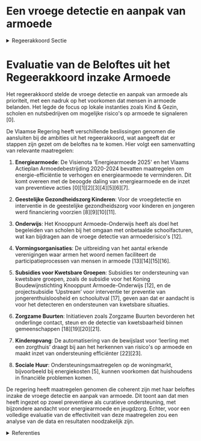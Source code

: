# Een vroege detectie en aanpak van armoede

<details>
        <summary>Regeerakkoord Sectie </summary>
        <p>2.2.1 Een vroege detectie en aanpak van armoede Om zoveel als mogelijk te voorkomen dat mensen in armoede belanden focussen we op een vroege detectie van mogelijke armoede risico’s. Dit is o.m. mogelijk via de lokale teams van Kind & Gezin, in de kinder-opvang, door signalen te erkennen op school, onder meer via onbetaalde schoolfacturen. Dit kan ook via een betalings achterstand bij nutsfacturen die kan worden gedetecteerd door de intercommunales en gesignaleerd aan de lokale besturen, aansluitend bij de werking van de lokale adviescommissies inzake energie, water en huisvesting. Deze vroege detectie van armoede moet een aanklampend beleid mogelijk maken. </p>
        </details> 

# Evaluatie van de Beloftes uit het Regeerakkoord inzake Armoede

Het regeerakkoord stelde de vroege detectie en aanpak van armoede als prioriteit, met een nadruk op het voorkomen dat mensen in armoede belanden. Het legde de focus op lokale instanties zoals Kind & Gezin, scholen en nutsbedrijven om mogelijke risico's op armoede te signaleren \[0\].

De Vlaamse Regering heeft verschillende beslissingen genomen die aansluiten bij de ambities uit het regeerakkoord, wat aangeeft dat er stappen zijn gezet om de beloftes na te komen. Hier volgt een samenvatting van relevante maatregelen:

1. **Energiearmoede**: De Visienota 'Energiearmoede 2025' en het Vlaams Actieplan Armoedebestrijding 2020-2024 bevatten maatregelen om energie-efficiëntie te verhogen en energiearmoede te verminderen. Dit komt overeen met de beoogde daling van energiearmoede en de inzet van preventieve acties \[0\]\[1\]\[2\]\[3\]\[4\]\[5\]\[6\]\[7\].

2. **Geestelijke Gezondheidszorg Kinderen**: Voor de vroegdetectie en interventie in de geestelijke gezondheidszorg voor kinderen en jongeren werd financiering voorzien \[8\]\[9\]\[10\]\[11\].

3. **Onderwijs**: Het Knooppunt Armoede-Onderwijs heeft als doel het begeleiden van scholen bij het omgaan met onbetaalde schoolfacturen, wat kan bijdragen aan de vroege detectie van armoederisico's \[12\].

4. **Vormingsorganisaties**: De uitbreiding van het aantal erkende verenigingen waar armen het woord nemen faciliteert de participatieprocessen van mensen in armoede \[13\]\[14\]\[15\]\[16\].

5. **Subsidies voor Kwetsbare Groepen**: Subsidies ter ondersteuning van kwetsbare groepen, zoals de subsidie voor het Koning Boudewijnstichting Knooppunt Armoede-Onderwijs \[12\], en de projectsubsidie ‘Upstream’ voor interventie ter preventie van jongerenthuisloosheid en schooluitval \[17\], geven aan dat er aandacht is voor het detecteren en ondersteunen van kwetsbare situaties.

6. **Zorgzame Buurten**: Initiatieven zoals Zorgzame Buurten bevorderen het onderlinge contact, steun en de detectie van kwetsbaarheid binnen gemeenschappen \[18\]\[19\]\[20\]\[21\].

7. **Kinderopvang**: De automatisering van de bewijslast voor ‘leerling met een zorgthuis’ draagt bij aan het herkennen van risico's op armoede en maakt inzet van ondersteuning efficiënter \[22\]\[23\].

8. **Sociale Huur**: Ondersteuningsmaatregelen op de woningmarkt, bijvoorbeeld bij energiekosten \[5\], kunnen voorkomen dat huishoudens in financiële problemen komen.

De regering heeft maatregelen genomen die coherent zijn met haar beloftes inzake de vroege detectie en aanpak van armoede. Dit toont aan dat men heeft ingezet op zowel preventieve als curatieve ondersteuning, met bijzondere aandacht voor energiearmoede en jeugdzorg. Echter, voor een volledige evaluatie van de effectiviteit van deze maatregelen zou een analyse van de data en resultaten noodzakelijk zijn.

<details>
        <summary> Referenties</summary>
        
**[\[0\]](https://beslissingenvlaamseregering.vlaanderen.be/?search=Visienota%20%27Energiearmoede%202025%27&dateOption=select&startDate=2021-12-10T09%3A00%3A00Z&endDate=2021-12-10T09%3A00%3A00Z)** : **(2021-12-10)** Visienota 'Energiearmoede 2025' 

**[\[1\]]** : **(2020-03-20)**  

**[\[2\]](https://beslissingenvlaamseregering.vlaanderen.be/?search=Vlaams%20Actieplan%20Armoedebestrijding%202020-2024&dateOption=select&startDate=2020-09-25T08%3A00%3A00Z&endDate=2020-09-25T08%3A00%3A00Z)** : **(2020-09-25)** Vlaams Actieplan Armoedebestrijding 2020-2024 

**[\[3\]](https://beslissingenvlaamseregering.vlaanderen.be/?search=Aanpak%20besteding%20middelen%20voor%20verderzetting%20onderbouwde%20aanpak%20energiebesparing%20gebouwenpark%20sector%20Welzijn%2C%20Volksgezondheid%20en%20Gezin&dateOption=select&startDate=2023-11-23T16%3A00%3A00Z&endDate=2023-11-23T16%3A00%3A00Z)** : **(2023-11-23)** Aanpak besteding middelen voor verderzetting onderbouwde aanpak energiebesparing gebouwenpark sector Welzijn, Volksgezondheid en Gezin 

**[\[4\]](https://beslissingenvlaamseregering.vlaanderen.be/?search=Aanpak%20besteding%20middelen%20Vlaams%20Klimaatfonds%202022%20voor%20uitfasering%20stookolieketels%20en%20energiebesparing%20in%20het%20gesubsidieerd%20onderwijs%20en%20het%20gemeenschapsonderwijs&dateOption=select&startDate=2022-11-18T09%3A00%3A00Z&endDate=2022-11-18T09%3A00%3A00Z)** : **(2022-11-18)** Aanpak besteding middelen Vlaams Klimaatfonds 2022 voor uitfasering stookolieketels en energiebesparing in het gesubsidieerd onderwijs en het gemeenschapsonderwijs 

**[\[5\]](https://beslissingenvlaamseregering.vlaanderen.be/?search=Maatregelen%20ondersteuning%20Vlaamse%20woningmarkt%20tijdens%20energiecrisis&dateOption=select&startDate=2022-10-07T08%3A00%3A00Z&endDate=2022-10-07T08%3A00%3A00Z)** : **(2022-10-07)** Maatregelen ondersteuning Vlaamse woningmarkt tijdens energiecrisis 

**[\[6\]](https://beslissingenvlaamseregering.vlaanderen.be/?search=Aanpak%20besteding%20middelen%20Vlaams%20Klimaatfonds%20voor%20energiebesparing%20gebouwenpark%20gesubsidieerd%20onderwijs%20en%20uitfasering%20van%20stookolieketels&dateOption=select&startDate=2022-03-18T09%3A00%3A00Z&endDate=2022-03-18T09%3A00%3A00Z)** : **(2022-03-18)** Aanpak besteding middelen Vlaams Klimaatfonds voor energiebesparing gebouwenpark gesubsidieerd onderwijs en uitfasering van stookolieketels 

**[\[7\]](https://beslissingenvlaamseregering.vlaanderen.be/?search=Besteding%20middelen%20Vlaams%20Klimaatfonds%20%28VKF%29%20voor%20verderzetting%20onderbouwde%20aanpak%20energiebesparing%20gebouwenpark%20in%20de%20sector%20Welzijn%2C%20Volksgezondheid%20en%20Gezin&dateOption=select&startDate=2021-07-02T08%3A00%3A00Z&endDate=2021-07-02T08%3A00%3A00Z)** : **(2021-07-02)** Besteding middelen Vlaams Klimaatfonds (VKF) voor verderzetting onderbouwde aanpak energiebesparing gebouwenpark in de sector Welzijn, Volksgezondheid en Gezin 

**[\[8\]](https://beslissingenvlaamseregering.vlaanderen.be/?search=Subsidie%20vroegdetectie%20en%20-interventie%20in%20de%20netwerken%20geestelijke%20gezondheidszorg%20voor%20kinderen%20en%20jongeren&dateOption=select&startDate=2021-07-02T08%3A00%3A00Z&endDate=2021-07-02T08%3A00%3A00Z)** : **(2021-07-02)** Subsidie vroegdetectie en -interventie in de netwerken geestelijke gezondheidszorg voor kinderen en jongeren 

**[\[9\]](https://beslissingenvlaamseregering.vlaanderen.be/?search=Subsidie%20programma%20%27Vroegdetectie%20en%20vroeginterventie%27%20in%20de%20netwerken%20geestelijke%20gezondheidszorg%20voor%20kinderen%20en%20jongeren&dateOption=select&startDate=2022-12-09T09%3A00%3A00Z&endDate=2022-12-09T09%3A00%3A00Z)** : **(2022-12-09)** Subsidie programma 'Vroegdetectie en vroeginterventie' in de netwerken geestelijke gezondheidszorg voor kinderen en jongeren 

**[\[10\]](https://beslissingenvlaamseregering.vlaanderen.be/?search=Subsidie%20programma%20vroegdetectie%20en%20vroeginterventie&dateOption=select&startDate=2022-06-10T08%3A00%3A00Z&endDate=2022-06-10T08%3A00%3A00Z)** : **(2022-06-10)** Subsidie programma vroegdetectie en vroeginterventie 

**[\[11\]](https://beslissingenvlaamseregering.vlaanderen.be/?search=Uitvoering%20programma%20%27Vroegdetectie%20en%20-interventie%27%20in%20netwerken%20geestelijke%20gezondheid%20voor%20kinderen%20en%20jongeren%3A%20subsidieovereenkomsten%20en%20financiering%20bijkomend%20aanbod%20%20gespecialiseerde%20ambulante%20diagnostiek%20en%20behandeling%20in%20de%20Centra%20voor%20Geestelijke%20Gezondheidszorg&dateOption=select&startDate=2023-10-20T08%3A00%3A00Z&endDate=2023-10-20T08%3A00%3A00Z)** : **(2023-10-20)** Uitvoering programma 'Vroegdetectie en -interventie' in netwerken geestelijke gezondheid voor kinderen en jongeren: subsidieovereenkomsten en financiering bijkomend aanbod  gespecialiseerde ambulante diagnostiek en behandeling in de Centra voor Geestelijke Gezondheidszorg 

**[\[12\]](https://beslissingenvlaamseregering.vlaanderen.be/?search=vzw%20Welzijnszorg%3A%20subsidie%20Knooppunt%20Armoede-Onderwijs&dateOption=select&startDate=2020-07-17T08%3A00%3A00Z&endDate=2020-07-17T08%3A00%3A00Z)** : **(2020-07-17)** vzw Welzijnszorg: subsidie Knooppunt Armoede-Onderwijs 

**[\[13\]](https://beslissingenvlaamseregering.vlaanderen.be/?search=Erkenning%20verenigingen%20waar%20armen%20het%20woord%20nemen%3A%20wijzigingsbesluit&dateOption=select&startDate=2022-01-21T09%3A00%3A00Z&endDate=2022-01-21T09%3A00%3A00Z)** : **(2022-01-21)** Erkenning verenigingen waar armen het woord nemen: wijzigingsbesluit 

**[\[14\]](https://beslissingenvlaamseregering.vlaanderen.be/?search=Erkenning%20verenigingen%20waar%20armen%20het%20woord%20nemen%3A%20wijzigingsbesluit&dateOption=select&startDate=2022-03-11T09%3A00%3A00Z&endDate=2022-03-11T09%3A00%3A00Z)** : **(2022-03-11)** Erkenning verenigingen waar armen het woord nemen: wijzigingsbesluit 

**[\[15\]](https://beslissingenvlaamseregering.vlaanderen.be/?search=Wijzigingsbesluit%20armoedebestrijding%3A%20procedure%20erkenning%20als%20vormingsorganisatie%20rond%20armoede&dateOption=select&startDate=2023-06-30T08%3A00%3A00Z&endDate=2023-06-30T08%3A00%3A00Z)** : **(2023-06-30)** Wijzigingsbesluit armoedebestrijding: procedure erkenning als vormingsorganisatie rond armoede 

**[\[16\]](https://beslissingenvlaamseregering.vlaanderen.be/?search=Wijzigingsbesluit%20armoedebestrijding%3A%20procedure%20erkenning%20als%20vormingsorganisatie%20rond%20armoede&dateOption=select&startDate=2023-04-21T08%3A00%3A00Z&endDate=2023-04-21T08%3A00%3A00Z)** : **(2023-04-21)** Wijzigingsbesluit armoedebestrijding: procedure erkenning als vormingsorganisatie rond armoede 

**[\[17\]](https://beslissingenvlaamseregering.vlaanderen.be/?search=Subsidie%20pilootproject%20Upstream%20-%20kwetsbaarheidstoets%20in%20scholen%20en%20snelle%20interventie%20voor%20het%20voorkomen%20van%20jongerenthuisloosheid%20en%20schooluitval&dateOption=select&startDate=2022-12-09T09%3A00%3A00Z&endDate=2022-12-09T09%3A00%3A00Z)** : **(2022-12-09)** Subsidie pilootproject Upstream - kwetsbaarheidstoets in scholen en snelle interventie voor het voorkomen van jongerenthuisloosheid en schooluitval 

**[\[18\]](https://beslissingenvlaamseregering.vlaanderen.be/?search=Plan%20Vlaamse%20Veerkracht%3A%20versterking%20mentaal%20welzijn%20via%20acties%20%27Zorgzame%20Buurten%27&dateOption=select&startDate=2021-04-30T08%3A00%3A00Z&endDate=2021-04-30T08%3A00%3A00Z)** : **(2021-04-30)** Plan Vlaamse Veerkracht: versterking mentaal welzijn via acties 'Zorgzame Buurten' 

**[\[19\]](https://beslissingenvlaamseregering.vlaanderen.be/?search=Aanpak%20van%20discriminatie%20binnen%20de%20sectoren&dateOption=select&startDate=2020-12-18T09%3A00%3A00Z&endDate=2020-12-18T09%3A00%3A00Z)** : **(2020-12-18)** Aanpak van discriminatie binnen de sectoren 

**[\[20\]](https://beslissingenvlaamseregering.vlaanderen.be/?search=Plan%20Vlaamse%20Veerkracht%3A%20Versterking%20mentaal%20welzijn%20door%20zorgzame%20buurten&dateOption=select&startDate=2022-03-18T09%3A00%3A00Z&endDate=2022-03-18T09%3A00%3A00Z)** : **(2022-03-18)** Plan Vlaamse Veerkracht: Versterking mentaal welzijn door zorgzame buurten 

**[\[21\]](https://beslissingenvlaamseregering.vlaanderen.be/?search=Plan%20Vlaamse%20Veerkracht%3A%20Preventiecampagne%20Aanpak%20Intra-Familiaal%20Geweld&dateOption=select&startDate=2022-11-10T07%3A00%3A00Z&endDate=2022-11-10T07%3A00%3A00Z)** : **(2022-11-10)** Plan Vlaamse Veerkracht: Preventiecampagne Aanpak Intra-Familiaal Geweld 

**[\[22\]](https://beslissingenvlaamseregering.vlaanderen.be/?search=Automatisering%20bewijslast%20%27leerling%20met%20een%20zorgthuis%27&dateOption=select&startDate=2022-12-02T09%3A00%3A00Z&endDate=2022-12-02T09%3A00%3A00Z)** : **(2022-12-02)** Automatisering bewijslast 'leerling met een zorgthuis' 

**[\[23\]](https://beslissingenvlaamseregering.vlaanderen.be/?search=Automatisering%20bewijslast%20%27leerling%20met%20een%20zorgthuis%27%20bij%20berekening%20omkadering%20en%20werkingsbudget&dateOption=select&startDate=2023-02-10T09%3A00%3A00Z&endDate=2023-02-10T09%3A00%3A00Z)** : **(2023-02-10)** Automatisering bewijslast 'leerling met een zorgthuis' bij berekening omkadering en werkingsbudget 
        </details> 

